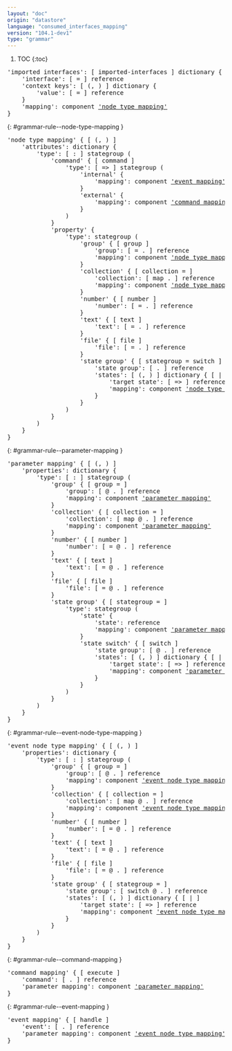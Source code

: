 ```yaml
---
layout: "doc"
origin: "datastore"
language: "consumed_interfaces_mapping"
version: "104.1-dev1"
type: "grammar"
---
```


1. TOC
{:toc}


<div class="language-js highlighter-rouge">
<div class="highlight">
<pre class="highlight language-js code-custom">
'<span class="token string">imported interfaces</span>': [ <span class="token operator">imported-interfaces</span> ] dictionary {
	'<span class="token string">interface</span>': [ <span class="token operator">=</span> ] reference
	'<span class="token string">context keys</span>': [ <span class="token operator">(</span>, <span class="token operator">)</span> ] dictionary {
		'<span class="token string">value</span>': [ <span class="token operator">=</span> ] reference
	}
	'<span class="token string">mapping</span>': component <a href="#grammar-rule--node-type-mapping">'node type mapping'</a>
}
</pre>
</div>
</div>

{: #grammar-rule--node-type-mapping }
<div class="language-js highlighter-rouge">
<div class="highlight">
<pre class="highlight language-js code-custom">
'<span class="token string">node type mapping</span>' { [ <span class="token operator">(</span>, <span class="token operator">)</span> ]
	'<span class="token string">attributes</span>': dictionary {
		'<span class="token string">type</span>': [ <span class="token operator">:</span> ] stategroup (
			'<span class="token string">command</span>' { [ <span class="token operator">command</span> ]
				'<span class="token string">type</span>': [ <span class="token operator">=></span> ] stategroup (
					'<span class="token string">internal</span>' {
						'<span class="token string">mapping</span>': component <a href="#grammar-rule--event-mapping">'event mapping'</a>
					}
					'<span class="token string">external</span>' {
						'<span class="token string">mapping</span>': component <a href="#grammar-rule--command-mapping">'command mapping'</a>
					}
				)
			}
			'<span class="token string">property</span>' {
				'<span class="token string">type</span>': stategroup (
					'<span class="token string">group</span>' { [ <span class="token operator">group</span> ]
						'<span class="token string">group</span>': [ <span class="token operator">=</span> <span class="token operator">.</span> ] reference
						'<span class="token string">mapping</span>': component <a href="#grammar-rule--node-type-mapping">'node type mapping'</a>
					}
					'<span class="token string">collection</span>' { [ <span class="token operator">collection</span> <span class="token operator">=</span> ]
						'<span class="token string">collection</span>': [ <span class="token operator">map</span> <span class="token operator">.</span> ] reference
						'<span class="token string">mapping</span>': component <a href="#grammar-rule--node-type-mapping">'node type mapping'</a>
					}
					'<span class="token string">number</span>' { [ <span class="token operator">number</span> ]
						'<span class="token string">number</span>': [ <span class="token operator">=</span> <span class="token operator">.</span> ] reference
					}
					'<span class="token string">text</span>' { [ <span class="token operator">text</span> ]
						'<span class="token string">text</span>': [ <span class="token operator">=</span> <span class="token operator">.</span> ] reference
					}
					'<span class="token string">file</span>' { [ <span class="token operator">file</span> ]
						'<span class="token string">file</span>': [ <span class="token operator">=</span> <span class="token operator">.</span> ] reference
					}
					'<span class="token string">state group</span>' { [ <span class="token operator">stategroup</span> <span class="token operator">=</span> <span class="token operator">switch</span> ]
						'<span class="token string">state group</span>': [ <span class="token operator">.</span> ] reference
						'<span class="token string">states</span>': [ <span class="token operator">(</span>, <span class="token operator">)</span> ] dictionary { [ <span class="token operator">|</span> ]
							'<span class="token string">target state</span>': [ <span class="token operator">=></span> ] reference
							'<span class="token string">mapping</span>': component <a href="#grammar-rule--node-type-mapping">'node type mapping'</a>
						}
					}
				)
			}
		)
	}
}
</pre>
</div>
</div>

{: #grammar-rule--parameter-mapping }
<div class="language-js highlighter-rouge">
<div class="highlight">
<pre class="highlight language-js code-custom">
'<span class="token string">parameter mapping</span>' { [ <span class="token operator">(</span>, <span class="token operator">)</span> ]
	'<span class="token string">properties</span>': dictionary {
		'<span class="token string">type</span>': [ <span class="token operator">:</span> ] stategroup (
			'<span class="token string">group</span>' { [ <span class="token operator">group</span> <span class="token operator">=</span> ]
				'<span class="token string">group</span>': [ <span class="token operator">@</span> <span class="token operator">.</span> ] reference
				'<span class="token string">mapping</span>': component <a href="#grammar-rule--parameter-mapping">'parameter mapping'</a>
			}
			'<span class="token string">collection</span>' { [ <span class="token operator">collection</span> <span class="token operator">=</span> ]
				'<span class="token string">collection</span>': [ <span class="token operator">map</span> <span class="token operator">@</span> <span class="token operator">.</span> ] reference
				'<span class="token string">mapping</span>': component <a href="#grammar-rule--parameter-mapping">'parameter mapping'</a>
			}
			'<span class="token string">number</span>' { [ <span class="token operator">number</span> ]
				'<span class="token string">number</span>': [ <span class="token operator">=</span> <span class="token operator">@</span> <span class="token operator">.</span> ] reference
			}
			'<span class="token string">text</span>' { [ <span class="token operator">text</span> ]
				'<span class="token string">text</span>': [ <span class="token operator">=</span> <span class="token operator">@</span> <span class="token operator">.</span> ] reference
			}
			'<span class="token string">file</span>' { [ <span class="token operator">file</span> ]
				'<span class="token string">file</span>': [ <span class="token operator">=</span> <span class="token operator">@</span> <span class="token operator">.</span> ] reference
			}
			'<span class="token string">state group</span>' { [ <span class="token operator">stategroup</span> <span class="token operator">=</span> ]
				'<span class="token string">type</span>': stategroup (
					'<span class="token string">state</span>' {
						'<span class="token string">state</span>': reference
						'<span class="token string">mapping</span>': component <a href="#grammar-rule--parameter-mapping">'parameter mapping'</a>
					}
					'<span class="token string">state switch</span>' { [ <span class="token operator">switch</span> ]
						'<span class="token string">state group</span>': [ <span class="token operator">@</span> <span class="token operator">.</span> ] reference
						'<span class="token string">states</span>': [ <span class="token operator">(</span>, <span class="token operator">)</span> ] dictionary { [ <span class="token operator">|</span> ]
							'<span class="token string">target state</span>': [ <span class="token operator">=></span> ] reference
							'<span class="token string">mapping</span>': component <a href="#grammar-rule--parameter-mapping">'parameter mapping'</a>
						}
					}
				)
			}
		)
	}
}
</pre>
</div>
</div>

{: #grammar-rule--event-node-type-mapping }
<div class="language-js highlighter-rouge">
<div class="highlight">
<pre class="highlight language-js code-custom">
'<span class="token string">event node type mapping</span>' { [ <span class="token operator">(</span>, <span class="token operator">)</span> ]
	'<span class="token string">properties</span>': dictionary {
		'<span class="token string">type</span>': [ <span class="token operator">:</span> ] stategroup (
			'<span class="token string">group</span>' { [ <span class="token operator">group</span> <span class="token operator">=</span> ]
				'<span class="token string">group</span>': [ <span class="token operator">@</span> <span class="token operator">.</span> ] reference
				'<span class="token string">mapping</span>': component <a href="#grammar-rule--event-node-type-mapping">'event node type mapping'</a>
			}
			'<span class="token string">collection</span>' { [ <span class="token operator">collection</span> <span class="token operator">=</span> ]
				'<span class="token string">collection</span>': [ <span class="token operator">map</span> <span class="token operator">@</span> <span class="token operator">.</span> ] reference
				'<span class="token string">mapping</span>': component <a href="#grammar-rule--event-node-type-mapping">'event node type mapping'</a>
			}
			'<span class="token string">number</span>' { [ <span class="token operator">number</span> ]
				'<span class="token string">number</span>': [ <span class="token operator">=</span> <span class="token operator">@</span> <span class="token operator">.</span> ] reference
			}
			'<span class="token string">text</span>' { [ <span class="token operator">text</span> ]
				'<span class="token string">text</span>': [ <span class="token operator">=</span> <span class="token operator">@</span> <span class="token operator">.</span> ] reference
			}
			'<span class="token string">file</span>' { [ <span class="token operator">file</span> ]
				'<span class="token string">file</span>': [ <span class="token operator">=</span> <span class="token operator">@</span> <span class="token operator">.</span> ] reference
			}
			'<span class="token string">state group</span>' { [ <span class="token operator">stategroup</span> <span class="token operator">=</span> ]
				'<span class="token string">state group</span>': [ <span class="token operator">switch</span> <span class="token operator">@</span> <span class="token operator">.</span> ] reference
				'<span class="token string">states</span>': [ <span class="token operator">(</span>, <span class="token operator">)</span> ] dictionary { [ <span class="token operator">|</span> ]
					'<span class="token string">target state</span>': [ <span class="token operator">=></span> ] reference
					'<span class="token string">mapping</span>': component <a href="#grammar-rule--event-node-type-mapping">'event node type mapping'</a>
				}
			}
		)
	}
}
</pre>
</div>
</div>

{: #grammar-rule--command-mapping }
<div class="language-js highlighter-rouge">
<div class="highlight">
<pre class="highlight language-js code-custom">
'<span class="token string">command mapping</span>' { [ <span class="token operator">execute</span> ]
	'<span class="token string">command</span>': [ <span class="token operator">.</span> ] reference
	'<span class="token string">parameter mapping</span>': component <a href="#grammar-rule--parameter-mapping">'parameter mapping'</a>
}
</pre>
</div>
</div>

{: #grammar-rule--event-mapping }
<div class="language-js highlighter-rouge">
<div class="highlight">
<pre class="highlight language-js code-custom">
'<span class="token string">event mapping</span>' { [ <span class="token operator">handle</span> ]
	'<span class="token string">event</span>': [ <span class="token operator">.</span> ] reference
	'<span class="token string">parameter mapping</span>': component <a href="#grammar-rule--event-node-type-mapping">'event node type mapping'</a>
}
</pre>
</div>
</div>
